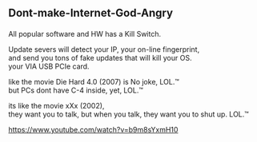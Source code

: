 ## Dont-make-Internet-God-Angry </p>

All popular software and HW has a Kill Switch. </p>

Update severs will detect your IP, your on-line fingerprint,</br>
and send you tons of fake updates that will kill your OS. </br>
your VIA USB PCIe card. </p> 

like the movie Die Hard 4.0 (2007) is No joke, LOL.™ </br>
but PCs dont have C-4 inside, yet, LOL.™ </p>

its like the movie xXx (2002), </br>
they want you to talk, but when you talk, they want you to shut up. LOL.™

https://www.youtube.com/watch?v=b9m8sYxmH10
